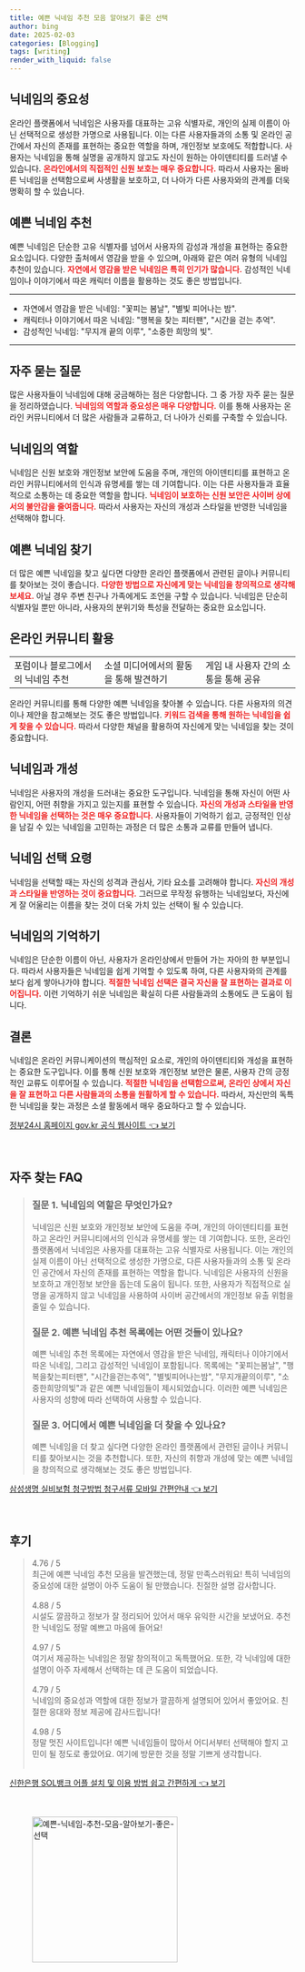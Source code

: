 ```yaml
---
title: 예쁜 닉네임 추천 모음 알아보기 좋은 선택
author: bing
date: 2025-02-03
categories: [Blogging]
tags: [writing]
render_with_liquid: false
---
```



<h2 id='닉네임의_중요성'>닉네임의 중요성</h2>

<p>온라인 플랫폼에서 닉네임은 사용자를 대표하는 고유 식별자로, 개인의 실제 이름이 아닌 선택적으로 생성한 가명으로 사용됩니다. 이는 다른 사용자들과의 소통 및 온라인 공간에서 자신의 존재를 표현하는 중요한 역할을 하며, 개인정보 보호에도 적합합니다. 사용자는 닉네임을 통해 실명을 공개하지 않고도 자신이 원하는 아이덴티티를 드러낼 수 있습니다. <b><span style="color: #ee2323;">온라인에서의 직접적인 신원 보호는 매우 중요합니다.</span></b> 따라서 사용자는 올바른 닉네임을 선택함으로써 사생활을 보호하고, 더 나아가 다른 사용자와의 관계를 더욱 명확히 할 수 있습니다.</p>

<h2 id='예쁜_닉네임_추천'>예쁜 닉네임 추천</h2>

<p>예쁜 닉네임은 단순한 고유 식별자를 넘어서 사용자의 감성과 개성을 표현하는 중요한 요소입니다. 다양한 출처에서 영감을 받을 수 있으며, 아래와 같은 여러 유형의 닉네임 추천이 있습니다. <b><span style="color: #ee2323;">자연에서 영감을 받은 닉네임은 특히 인기가 많습니다.</span></b> 감성적인 닉네임이나 이야기에서 따온 캐릭터 이름을 활용하는 것도 좋은 방법입니다.</p>

<hr />

<ul>
    <li>자연에서 영감을 받은 닉네임: "꽃피는 봄날", "별빛 피어나는 밤".</li>
    <li>캐릭터나 이야기에서 따온 닉네임: "행복을 찾는 피터팬", "시간을 걷는 추억".</li>
    <li>감성적인 닉네임: "무지개 끝의 이루", "소중한 희망의 빛".</li>
</ul>

<hr />

<h2 id='자주_묻는_질문'>자주 묻는 질문</h2>

<p>많은 사용자들이 닉네임에 대해 궁금해하는 점은 다양합니다. 그 중 가장 자주 묻는 질문을 정리하였습니다. <b><span style="color: #ee2323;">닉네임의 역할과 중요성은 매우 다양합니다.</span></b> 이를 통해 사용자는 온라인 커뮤니티에서 더 많은 사람들과 교류하고, 더 나아가 신뢰를 구축할 수 있습니다.</p>

<h2 id='닉네임의_역할'>닉네임의 역할</h2>

<p>닉네임은 신원 보호와 개인정보 보안에 도움을 주며, 개인의 아이덴티티를 표현하고 온라인 커뮤니티에서의 인식과 유명세를 쌓는 데 기여합니다. 이는 다른 사용자들과 효율적으로 소통하는 데 중요한 역할을 합니다. <b><span style="color: #ee2323;">닉네임이 보호하는 신원 보안은 사이버 상에서의 불안감을 줄여줍니다.</span></b> 따라서 사용자는 자신의 개성과 스타일을 반영한 닉네임을 선택해야 합니다.</p>

<h2 id='예쁜_닉네임_찾기'>예쁜 닉네임 찾기</h2>

<p>더 많은 예쁜 닉네임을 찾고 싶다면 다양한 온라인 플랫폼에서 관련된 글이나 커뮤니티를 찾아보는 것이 좋습니다. <b><span style="color: #ee2323;">다양한 방법으로 자신에게 맞는 닉네임을 창의적으로 생각해보세요.</span></b> 아닐 경우 주변 친구나 가족에게도 조언을 구할 수 있습니다. 닉네임은 단순히 식별자일 뿐만 아니라, 사용자의 분위기와 특성을 전달하는 중요한 요소입니다.</p>

<h2 id='온라인_커뮤니티_활용'>온라인 커뮤니티 활용</h2>

<table>
    <tr>
        <td>포럼이나 블로그에서의 닉네임 추천</td>
        <td>소셜 미디어에서의 활동을 통해 발견하기</td>
        <td>게임 내 사용자 간의 소통을 통해 공유</td>
    </tr>
</table>

<p>온라인 커뮤니티를 통해 다양한 예쁜 닉네임을 찾아볼 수 있습니다. 다른 사용자의 의견이나 제안을 참고해보는 것도 좋은 방법입니다. <b><span style="color: #ee2323;">키워드 검색을 통해 원하는 닉네임을 쉽게 찾을 수 있습니다.</span></b> 따라서 다양한 채널을 활용하여 자신에게 맞는 닉네임을 찾는 것이 중요합니다.</p>

<h2 id='닉네임과_개성'>닉네임과 개성</h2>

<p>닉네임은 사용자의 개성을 드러내는 중요한 도구입니다. 닉네임을 통해 자신이 어떤 사람인지, 어떤 취향을 가지고 있는지를 표현할 수 있습니다. <b><span style="color: #ee2323;">자신의 개성과 스타일을 반영한 닉네임을 선택하는 것은 매우 중요합니다.</span></b> 사용자들이 기억하기 쉽고, 긍정적인 인상을 남길 수 있는 닉네임을 고민하는 과정은 더 많은 소통과 교류를 만들어 냅니다.</p>

<h2 id='닉네임_선택_요령'>닉네임 선택 요령</h2>

<p>닉네임을 선택할 때는 자신의 성격과 관심사, 기타 요소를 고려해야 합니다. <b><span style="color: #ee2323;">자신의 개성과 스타일을 반영하는 것이 중요합니다.</span></b> 그러므로 무작정 유행하는 닉네임보다, 자신에게 잘 어울리는 이름을 찾는 것이 더욱 가치 있는 선택이 될 수 있습니다.</p>

<h2 id='닉네임의_기억하기'>닉네임의 기억하기</h2>

<p>닉네임은 단순한 이름이 아닌, 사용자가 온라인상에서 만들어 가는 자아의 한 부분입니다. 따라서 사용자들은 닉네임을 쉽게 기억할 수 있도록 하여, 다른 사용자와의 관계를 보다 쉽게 쌓아나가야 합니다. <b><span style="color: #ee2323;">적절한 닉네임 선택은 결국 자신을 잘 표현하는 결과로 이어집니다.</span></b> 이런 기억하기 쉬운 닉네임은 확실히 다른 사람들과의 소통에도 큰 도움이 됩니다.</p>

<h2 id='결론'>결론</h2>

<p>닉네임은 온라인 커뮤니케이션의 핵심적인 요소로, 개인의 아이덴티티와 개성을 표현하는 중요한 도구입니다. 이를 통해 신원 보호와 개인정보 보안은 물론, 사용자 간의 긍정적인 교류도 이루어질 수 있습니다. <b><span style="color: #ee2323;">적절한 닉네임을 선택함으로써, 온라인 상에서 자신을 잘 표현하고 다른 사람들과의 소통을 원활하게 할 수 있습니다.</span></b> 따라서, 자신만의 독특한 닉네임을 찾는 과정은 소셜 활동에서 매우 중요하다고 할 수 있습니다.</p>


<p><a class="click-button" title="정부24시 홈페이지 gov.kr 공식 웹사이트" href="https://somered.github.io/posts/%EC%A0%95%EB%B6%8024%EC%8B%9C-%ED%99%88%ED%8E%98%EC%9D%B4%EC%A7%80-gov.kr-%EA%B3%B5%EC%8B%9D-%EC%9B%B9%EC%82%AC%EC%9D%B4%ED%8A%B8/" rel="dofollow">정부24시 홈페이지 gov.kr 공식 웹사이트 👈 보기</a></p><br>
<h2 id='자주_찾는_FAQ'>자주 찾는 FAQ</h2>
<div itemscope="" itemtype="https://schema.org/FAQPage"> 
<blockquote> 
<div itemscope="" itemprop="mainEntity" itemtype="https://schema.org/Question"> 
<h3 itemprop="name">질문 1. 닉네임의 역할은 무엇인가요?</h3> 
<div itemscope="" itemprop="acceptedAnswer" itemtype="https://schema.org/Answer"> 
<span itemprop="text"> 
<p>닉네임은 신원 보호와 개인정보 보안에 도움을 주며, 개인의 아이덴티티를 표현하고 온라인 커뮤니티에서의 인식과 유명세를 쌓는 데 기여합니다. 또한, 온라인 플랫폼에서 닉네임은 사용자를 대표하는 고유 식별자로 사용됩니다. 이는 개인의 실제 이름이 아닌 선택적으로 생성한 가명으로, 다른 사용자들과의 소통 및 온라인 공간에서 자신의 존재를 표현하는 역할을 합니다. 닉네임은 사용자의 신원을 보호하고 개인정보 보안을 돕는데 도움이 됩니다. 또한, 사용자가 직접적으로 실명을 공개하지 않고 닉네임을 사용하여 사이버 공간에서의 개인정보 유출 위험을 줄일 수 있습니다.</p> 
</span> 
</div> 
</div> 
<div itemscope="" itemprop="mainEntity" itemtype="https://schema.org/Question"> 
<h3 itemprop="name">질문 2. 예쁜 닉네임 추천 목록에는 어떤 것들이 있나요?</h3> 
<div itemscope="" itemprop="acceptedAnswer" itemtype="https://schema.org/Answer"> 
<span itemprop="text"> 
<p>예쁜 닉네임 추천 목록에는 자연에서 영감을 받은 닉네임, 캐릭터나 이야기에서 따온 닉네임, 그리고 감성적인 닉네임이 포함됩니다. 목록에는 "꽃피는봄날", "행복을찾는피터팬", "시간을걷는추억", "별빛피어나는밤", "무지개끝의이루", "소중한희망의빛"과 같은 예쁜 닉네임들이 제시되었습니다. 이러한 예쁜 닉네임은 사용자의 성향에 따라 선택하여 사용할 수 있습니다.</p> 
</span> 
</div> 
</div> 
<div itemscope="" itemprop="mainEntity" itemtype="https://schema.org/Question"> 
<h3 itemprop="name">질문 3. 어디에서 예쁜 닉네임을 더 찾을 수 있나요?</h3> 
<div itemscope="" itemprop="acceptedAnswer" itemtype="https://schema.org/Answer"> 
<span itemprop="text"> 
<p>예쁜 닉네임을 더 찾고 싶다면 다양한 온라인 플랫폼에서 관련된 글이나 커뮤니티를 찾아보시는 것을 추천합니다. 또한, 자신의 취향과 개성에 맞는 예쁜 닉네임을 창의적으로 생각해보는 것도 좋은 방법입니다.</p> 
</span> 
</div> 
</div> 
</blockquote> 
</div>
<p><a class="click-button" title="삼성생명 실비보험 청구방법 청구서류 모바일 간편안내" href="https://somered.github.io/posts/%EC%82%BC%EC%84%B1%EC%83%9D%EB%AA%85-%EC%8B%A4%EB%B9%84%EB%B3%B4%ED%97%98-%EC%B2%AD%EA%B5%AC%EB%B0%A9%EB%B2%95-%EC%B2%AD%EA%B5%AC%EC%84%9C%EB%A5%98-%EB%AA%A8%EB%B0%94%EC%9D%BC-%EA%B0%84%ED%8E%B8%EC%95%88%EB%82%B4/" rel="dofollow">삼성생명 실비보험 청구방법 청구서류 모바일 간편안내 👈 보기</a></p><br>
<h2 id='후기'>후기</h2>
<div itemscope itemtype="https://schema.org/Product">
  <blockquote>
  <div itemprop="review" itemscope itemtype="https://schema.org/Review">
      <div itemprop="reviewRating" itemscope itemtype="https://schema.org/Rating"> <span itemprop="ratingValue">4.76</span> / <span itemprop="bestRating">5</span> </div>
      <span itemprop="reviewBody">최근에 예쁜 닉네임 추천 모음을 발견했는데, 정말 만족스러워요! 특히 닉네임의 중요성에 대한 설명이 아주 도움이 될 만했습니다. 친절한 설명 감사합니다.</span>
  </div>
  <br>
  <div itemprop="review" itemscope itemtype="https://schema.org/Review">
      <div itemprop="reviewRating" itemscope itemtype="https://schema.org/Rating"> <span itemprop="ratingValue">4.88</span> / <span itemprop="bestRating">5</span> </div>
      <span itemprop="reviewBody">시설도 깔끔하고 정보가 잘 정리되어 있어서 매우 유익한 시간을 보냈어요. 추천한 닉네임도 정말 예쁘고 마음에 들어요!</span>
  </div>
  <br>
  <div itemprop="review" itemscope itemtype="https://schema.org/Review">
      <div itemprop="reviewRating" itemscope itemtype="https://schema.org/Rating"> <span itemprop="ratingValue">4.97</span> / <span itemprop="bestRating">5</span> </div>
      <span itemprop="reviewBody">여기서 제공하는 닉네임은 정말 창의적이고 독특했어요. 또한, 각 닉네임에 대한 설명이 아주 자세해서 선택하는 데 큰 도움이 되었습니다.</span>
  </div>
  <br>
  <div itemprop="review" itemscope itemtype="https://schema.org/Review">
      <div itemprop="reviewRating" itemscope itemtype="https://schema.org/Rating"> <span itemprop="ratingValue">4.79</span> / <span itemprop="bestRating">5</span> </div>
      <span itemprop="reviewBody">닉네임의 중요성과 역할에 대한 정보가 깔끔하게 설명되어 있어서 좋았어요. 친절한 응대와 정보 제공에 감사드립니다!</span>
  </div>
  <br>
  <div itemprop="review" itemscope itemtype="https://schema.org/Review">
      <div itemprop="reviewRating" itemscope itemtype="https://schema.org/Rating"> <span itemprop="ratingValue">4.98</span> / <span itemprop="bestRating">5</span> </div>
      <span itemprop="reviewBody">정말 멋진 사이트입니다! 예쁜 닉네임들이 많아서 어디서부터 선택해야 할지 고민이 될 정도로 좋았어요. 여기에 방문한 것을 정말 기쁘게 생각합니다.</span>
  </div>
  <br>
  </blockquote>
</div>
<p><a class="click-button" title="신한은행 SOL뱅크 어플 설치 및 이용 방법 쉽고 간편하게" href="https://somered.github.io/posts/%EC%8B%A0%ED%95%9C%EC%9D%80%ED%96%89-SOL%EB%B1%85%ED%81%AC-%EC%96%B4%ED%94%8C-%EC%84%A4%EC%B9%98-%EB%B0%8F-%EC%9D%B4%EC%9A%A9-%EB%B0%A9%EB%B2%95-%EC%89%BD%EA%B3%A0-%EA%B0%84%ED%8E%B8%ED%95%98%EA%B2%8C/" rel="dofollow">신한은행 SOL뱅크 어플 설치 및 이용 방법 쉽고 간편하게 👈 보기</a></p><br>
<figure class="image"><img src="https://somered.github.io/assets/img/thumbnail/예쁜-닉네임-추천-모음-알아보기-좋은-선택.webp" alt="예쁜-닉네임-추천-모음-알아보기-좋은-선택" width="256" height="256"></figure>
